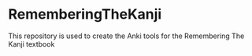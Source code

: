 # RememberingTheKanji
This repository is used to create the Anki tools for the Remembering The Kanji textbook
